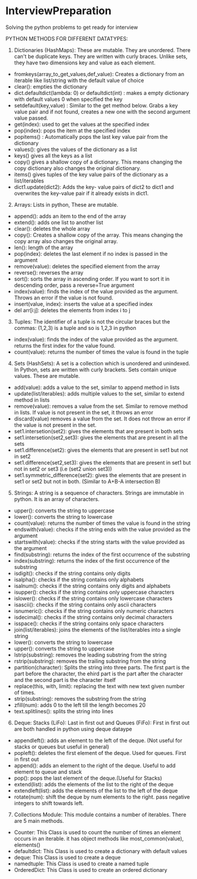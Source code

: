 # InterviewPreparation

Solving the python problems to get ready for interview

PYTHON METHODS FOR DIFFERENT DATATYPES:
1. Dictionaries (HashMaps): These are mutable. They are unordered. There can't be duplicate keys. They are written with curly braces. Unlike sets, they have two dimensions key and value as each element.
- fromkeys(array_to_get_values,def_value): Creates a dictionary from an iterable like list/string with the default value of choice
- clear(): empties the dictionary
- dict.defaultdict(lambda: 0) or defaultdict(int) : makes a empty dictionary with default values 0 when specified the key
- setdefault(key,value) : Similar to the get method below. Grabs a key value pair and if not found, creates a new one with the second argument value passed.
- get(index): used to get the values at the specified index
- pop(index): pops the item at the specified index
- popitems() : Automatically pops the last key value pair from the dictionary
- values(): gives the values of the dictionary as a list
- keys() gives all the keys as a list
- copy() gives a shallow copy of a dictionary. This means changing the copy dictionary also changes the original dictionary.
- items() gives tuples of the key value pairs of the dictionary as a list/iterables
- dict1.update(dict2): Adds the key- value pairs of dict2 to dict1 and overwrites the key-value pair if it already exists in dict1.

2. Arrays: Lists in python, These are mutable.
- append(): adds an item to the end of the array
- extend(): adds one list to another list
- clear(): deletes the whole array
- copy(): Creates a shallow copy of the array. This means changing the copy array also changes the original array.
- len(): length of the array
- pop(index): deletes the last element if no index is passed in the argument
- remove(value): deletes the specified element from the array
- reverse(): reverses the array
- sort(): sorts the array in ascending order. If you want to sort it in descending order, pass a reverse=True argument
- index(value): finds the index of the value provided as the argument. Throws an error if the value is not found.
- insert(value, index): inserts the value at a specified index
- del arr[i:j]: deletes the elements from index i to j

3. Tuples: The identifier of a tuple is not the circular braces but the commas: (1,2,3) is a tuple and so is 1,2,3 in python
- index(value): finds the index of the value provided as the argument. returns the first index for the value found. 
- count(value): returns the number of times the value is found in the tuple

4. Sets (HashSets): A set is a collection which is unordered and unindexed. In Python, sets are written with curly brackets. Sets contain unique values. These are mutable. 
- add(value): adds a value to the set, similar to append method in lists
- update(list/iterables): adds multiple values to the set, similar to extend method in lists
- remove(value): removes a value from the set. Similar to remove method in lists. If value is not present in the set, it throws an error
- discard(value) removes a value from the set. It does not throw an error if the value is not present in the set.
- set1.intersetion(set2): gives the elements that are present in both sets
- set1.intersetion(set2,set3): gives the elements that are present in all the sets
- set1.difference(set2): gives the elements that are present in set1 but not in set2
- set1.difference(set2,set3): gives the elements that are present in set1 but not in set2 or set3 (i.e (set2 union set3))
- set1.symmetric_difference(set2): gives the elements that are present in set1 or set2 but not in both. (Similar to A+B-A intersection B)

5. Strings: A string is a sequence of characters. Strings are immutable in python. It is an array of characters.
- upper(): converts the string to uppercase
- lower(): converts the string to lowercase
- count(value): returns the number of times the value is found in the string
- endswith(value): checks if the string ends with the value provided as the argument
- startswith(value): checks if the string starts with the value provided as the argument
- find(substring): returns the index of the first occurrence of the substring
- index(substring): returns the index of the first occurrence of the substring
- isdigit(): checks if the string contains only digits
- isalpha(): checks if the string contains only alphabets
- isalnum(): checks if the string contains only digits and alphabets
- isupper(): checks if the string contains only uppercase characters
- islower(): checks if the string contains only lowercase characters
- isascii(): checks if the string contains only ascii characters
- isnumeric(): checks if the string contains only numeric characters
- isdecimal(): checks if the string contains only decimal characters
- isspace(): checks if the string contains only space characters
- join(list/iterables): joins the elements of the list/iterables into a single string
- lower(): converts the string to lowercase
- upper(): converts the string to uppercase
- lstrip(substring): removes the leading substring from the string
- rstrip(substring): removes the trailing substring from the string
- partition(character): Splits the string into three parts. The first part is the part before the character, the ehird part is the part after the character and the second part is the character itself
- replace(this, with, limit): replacing the text with new text given number of times.
- strip(substring): removes the substring from the string
- zfill(num): adds 0 to the left till the length becomes 20
- text.splitlines(): splits the string into lines

6. Deque: Stacks (LiFo): Last in first out and Queues (FiFo): First in first out are both handled in python using deque dataype
- appendleft(): adds an element to the left of the deque. (Not useful for stacks or queues but useful in general)
- popleft(): deletes the first element of the deque. Used for queues. First in first out
- append(): adds an element to the right of the deque. Useful to add element to queue and stack
- pop(): pops the last element of the deque.(Useful for Stacks)
- extend(list): adds the elements of the list to the right of the deque
- extendleft(list): adds the elements of the list to the left of the deque
- rotate(num): shift the deque by num elements to the right. pass negative integers to shift towards left.

7. Collections Module: This module contains a number of iterables. There are 5 main methods.
- Counter: This Class is used to count the number of times an element occurs in an iterable. it has object methods like most_common(value), elements()
- defaultdict: This Class is used to create a dictionary with default values
- deque: This Class is used to create a deque
- namedtuple: This Class is used to create a named tuple
- OrderedDict: This Class is used to create an ordered dictionary

   
